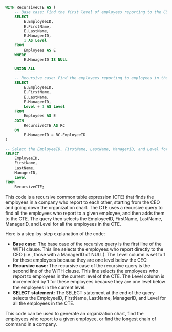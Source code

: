 ```sql
WITH RecursiveCTE AS (
    -- Base case: Find the first level of employees reporting to the CEO
    SELECT
        E.EmployeeID,
        E.FirstName,
        E.LastName,
        E.ManagerID,
        1 AS Level
    FROM
        Employees AS E
    WHERE
        E.ManagerID IS NULL

    UNION ALL

    -- Recursive case: Find the employees reporting to employees in the current level
    SELECT
        E.EmployeeID,
        E.FirstName,
        E.LastName,
        E.ManagerID,
        Level + 1 AS Level
    FROM
        Employees AS E
    JOIN
        RecursiveCTE AS RC
    ON
        E.ManagerID = RC.EmployeeID
)

-- Select the EmployeeID, FirstName, LastName, ManagerID, and Level for all employees in the RecursiveCTE
SELECT
    EmployeeID,
    FirstName,
    LastName,
    ManagerID,
    Level
FROM
    RecursiveCTE;
```

This code is a recursive common table expression (CTE) that finds the employees in a company who report to each other, starting from the CEO and going down the organization chart. The CTE uses a recursive query to find all the employees who report to a given employee, and then adds them to the CTE. The query then selects the EmployeeID, FirstName, LastName, ManagerID, and Level for all the employees in the CTE.

Here is a step-by-step explanation of the code:

* **Base case:** The base case of the recursive query is the first line of the WITH clause. This line selects the employees who report directly to the CEO (i.e., those with a ManagerID of NULL). The Level column is set to 1 for these employees because they are one level below the CEO.
* **Recursive case:** The recursive case of the recursive query is the second line of the WITH clause. This line selects the employees who report to employees in the current level of the CTE. The Level column is incremented by 1 for these employees because they are one level below the employees in the current level.
* **SELECT statement:** The SELECT statement at the end of the query selects the EmployeeID, FirstName, LastName, ManagerID, and Level for all the employees in the CTE.

This code can be used to generate an organization chart, find the employees who report to a given employee, or find the longest chain of command in a company.